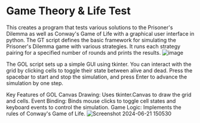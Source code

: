 # Game Theory & Life Test
This creates a program that tests various solutions to the Prisoner's Dilemma as well as Conway's Game of Life with a graphical user interface in python.
The GT script defines the basic framework for simulating the Prisoner's Dilemma game with various strategies. It runs each strategy pairing for a specified number of rounds and prints the results.
![image](https://github.com/pixelpump/gametheory/assets/405196/17aeab92-8dd6-42da-8764-1f3435bda201)


The GOL script sets up a simple GUI using tkinter. You can interact with the grid by clicking cells to toggle their state between alive and dead. Press the spacebar to start and stop the simulation, and press Enter to advance the simulation by one step.

Key Features of GOL
Canvas Drawing: Uses tkinter.Canvas to draw the grid and cells.
Event Binding: Binds mouse clicks to toggle cell states and keyboard events to control the simulation.
Game Logic: Implements the rules of Conway's Game of Life.
![Screenshot 2024-06-21 150530](https://github.com/pixelpump/gametheory/assets/405196/f4229410-f0b0-44d9-b8d2-464a0e2a310c)
